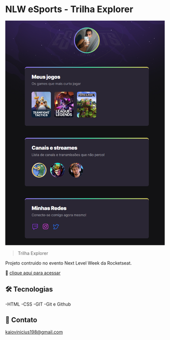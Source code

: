 # NLW eSports - Trilha Explorer

![preview](./.github/preview.png)

>Trilha Explorer

Projeto contruido no evento Next Level Week da Rocketseat.

🔗 [clique aqui para acessar](https://kaiousw.github.io/NLW/)

## 🛠️ Tecnologias 

-HTML
-CSS
-GIT
-Git e Github

## 📧 Contato

kaiovinicius198@gmail.com

